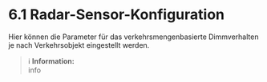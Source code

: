 # 6.1 Radar-Sensor-Konfiguration

Hier können die Parameter für das verkehrsmengenbasierte Dimmverhalten je nach Verkehrsobjekt eingestellt werden.
> ℹ️ **Information:**  
> info 